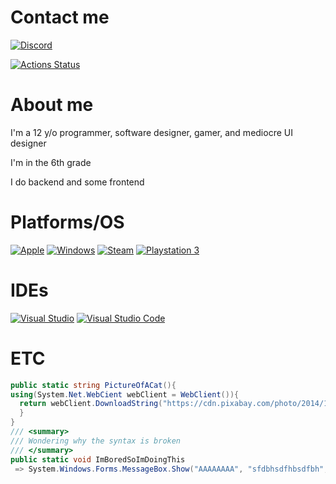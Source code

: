 # Contact me

[![Discord](https://img.shields.io/badge/%3CServer%3E-%237289DA.svg?style=for-the-badge&logo=discord&logoColor=white)](https://discord.com/users/722352004470407168)

[![Actions Status](https://img.shields.io/badge/Reddit-FF4500?style=for-the-badge&logo=reddit&logoColor=white)](https://reddit.com/u/swiney2)

# About me

I'm a 12 y/o programmer, software designer, gamer, and mediocre UI designer

I'm in the 6th grade

I do backend and some frontend

# Platforms/OS

[![Apple](https://img.shields.io/badge/Apple-%23000000.svg?style=for-the-badge&logo=apple&logoColor=white)](https://apple.com/) [![Windows](https://img.shields.io/badge/Windows-0078D6?style=for-the-badge&logo=windows&logoColor=white)](https://www.microsoft.com/en-us/windows/) [![Steam](https://img.shields.io/badge/steam-%23000000.svg?style=for-the-badge&logo=steam&logoColor=white)](https://steamcommunity.com/) 	[![Playstation 3](https://img.shields.io/badge/Playstation%203-003791?style=for-the-badge&logo=playstation-3&logoColor=white)](https://www.playstation.com/en-us/)

# IDEs

[![Visual Studio](https://img.shields.io/badge/Visual%20Studio-5C2D91.svg?style=for-the-badge&logo=visual-studio&logoColor=white)](https://visualstudio.microsoft.com/)  [![Visual Studio Code](https://img.shields.io/badge/Visual%20Studio%20Code-0078d7.svg?style=for-the-badge&logo=visual-studio-code&logoColor=white)](https://code.visualstudio.com/)

# ETC

```C#
public static string PictureOfACat(){
using(System.Net.WebCient webClient = WebClient()){
  return webClient.DownloadString("https://cdn.pixabay.com/photo/2014/11/30/14/11/cat-551554__480.jpg");
  }
}
/// <summary>
/// Wondering why the syntax is broken
/// </summary>
public static void ImBoredSoImDoingThis
 => System.Windows.Forms.MessageBox.Show("AAAAAAAA", "sfdbhsdfhbsdfbh", MessageBoxButtons.OK, MessageBoxImage.Error);

